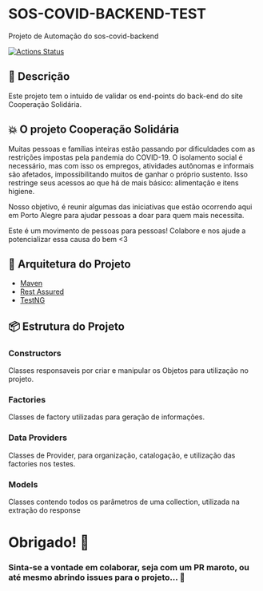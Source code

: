 # SOS-COVID-BACKEND-TEST
Projeto de Automação do sos-covid-backend

[![Actions Status](https://github.com/SOS-Covid/sos-covid-backend-test/workflows/CI/badge.svg)](https://github.com/SOS-Covid/sos-covid-backend-test/actions)

## :pencil: Descrição
Este projeto tem o intuido de validar os end-points do back-end do site Cooperação Solidária.

## :boom: O projeto Cooperação Solidária

Muitas pessoas e famílias inteiras estão passando por dificuldades com as restrições impostas pela pandemia do COVID-19. O isolamento social é necessário, mas com isso os empregos, atividades autônomas e informais são afetados, impossibilitando muitos de ganhar o próprio sustento. Isso restringe seus acessos ao que há de mais básico: alimentação e itens higiene.

Nosso objetivo, é reunir algumas das iniciativas que estão ocorrendo aqui em Porto Alegre para ajudar pessoas a doar para quem mais necessita. 

Este é um movimento de pessoas para pessoas! Colabore e nos ajude a potencializar essa causa do bem <3

## :wrench: Arquitetura do Projeto
- [Maven](https://maven.apache.org/guides/index.html)
- [Rest Assured](https://github.com/rest-assured/rest-assured/wiki/GettingStarted)
- [TestNG](https://testng.org/doc/documentation-main.html)

## :package: Estrutura do Projeto

### Constructors
Classes responsaveis por criar e manipular os Objetos para utilização no projeto.

### Factories
Classes de factory utilizadas para geração de informações.

### Data Providers
Classes de Provider, para organização, catalogação, e utilização das factories nos testes.

### Models
Classes contendo todos os parâmetros de uma collection, utilizada na extração do response

# Obrigado! :beers:
### Sinta-se a vontade em colaborar, seja com um PR maroto, ou até mesmo abrindo issues para o projeto... :tada:
